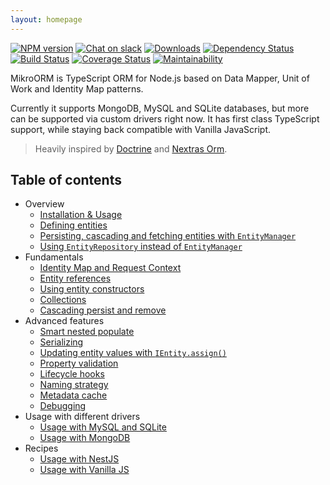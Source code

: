 ```yaml
---
layout: homepage
---
```


[![NPM version](https://img.shields.io/npm/v/mikro-orm.svg)](https://www.npmjs.com/package/mikro-orm)
[![Chat on slack](https://img.shields.io/badge/chat-on%20slack-blue.svg)](https://join.slack.com/t/mikroorm/shared_invite/enQtNTM1ODYzMzM4MDk3LTBmZDNlODBhYjcxNGZlMTkyYzJmODAwMDhjODc0ZTM2MzQ2Y2VkOGM0ODYzYTJjMDRiZDdjMmIxYjI2OTY0Y2U)
[![Downloads](https://img.shields.io/npm/dm/mikro-orm.svg)](https://www.npmjs.com/package/mikro-orm)
[![Dependency Status](https://david-dm.org/B4nan/mikro-orm.svg)](https://david-dm.org/B4nan/mikro-orm)
[![Build Status](https://travis-ci.com/B4nan/mikro-orm.svg?branch=master)](https://travis-ci.com/B4nan/mikro-orm)
[![Coverage Status](https://img.shields.io/coveralls/B4nan/mikro-orm.svg)](https://coveralls.io/r/B4nan/mikro-orm?branch=master)
[![Maintainability](https://api.codeclimate.com/v1/badges/27999651d3adc47cfa40/maintainability)](https://codeclimate.com/github/B4nan/mikro-orm/maintainability)

MikroORM is TypeScript ORM for Node.js based on Data Mapper, Unit of Work and Identity Map patterns.

Currently it supports MongoDB, MySQL and SQLite databases, but more can be supported via custom drivers right now. It has first class TypeScript support, while staying back compatible with Vanilla JavaScript.

> Heavily inspired by [Doctrine](https://www.doctrine-project.org/) and [Nextras Orm](https://nextras.org/orm/).

## Table of contents

- Overview
  - [Installation & Usage](installation.md)
  - [Defining entities](defining-entities.md)
  - [Persisting, cascading and fetching entities with `EntityManager`](entity-manager.md)
  - [Using `EntityRepository` instead of `EntityManager`](repositories.md)
- Fundamentals
  - [Identity Map and Request Context](identity-map.md)
  - [Entity references](entity-references.md)
  - [Using entity constructors](entity-constructors.md)
  - [Collections](collections.md)
  - [Cascading persist and remove](cascading.md)
- Advanced features
  - [Smart nested populate](nested-populate.md)
  - [Serializing](serializing.md)
  - [Updating entity values with `IEntity.assign()`](entity-helper.md)
  - [Property validation](property-validation.md)
  - [Lifecycle hooks](lifecycle-hooks.md)
  - [Naming strategy](naming-strategy.md)
  - [Metadata cache](metadata-cache.md)
  - [Debugging](debugging.md)
- Usage with different drivers
  - [Usage with MySQL and SQLite](usage-with-sql.md)
  - [Usage with MongoDB](usage-with-mongo.md)
- Recipes
  - [Usage with NestJS](usage-with-nestjs.md)
  - [Usage with Vanilla JS](usage-with-js.md)
